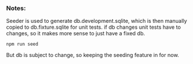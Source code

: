 ### Notes:

Seeder is used to generate db.development.sqlite, which is then manually
copied to db.fixture.sqlite for unit tests. if db changes unit tests have
to changes, so it makes more sense to just have a fixed db.

```
npm run seed
```


But db is subject to change, so keeping the seeding feature in for now.